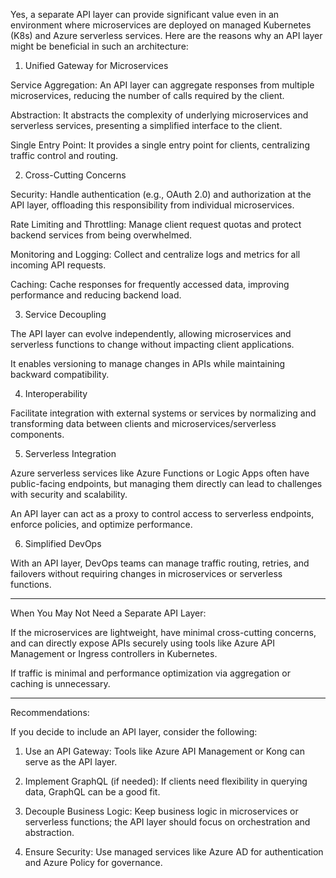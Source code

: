 Yes, a separate API layer can provide significant value even in an environment where microservices are deployed on managed Kubernetes (K8s) and Azure serverless services. Here are the reasons why an API layer might be beneficial in such an architecture:

1. Unified Gateway for Microservices

Service Aggregation: An API layer can aggregate responses from multiple microservices, reducing the number of calls required by the client.

Abstraction: It abstracts the complexity of underlying microservices and serverless services, presenting a simplified interface to the client.

Single Entry Point: It provides a single entry point for clients, centralizing traffic control and routing.


2. Cross-Cutting Concerns

Security: Handle authentication (e.g., OAuth 2.0) and authorization at the API layer, offloading this responsibility from individual microservices.

Rate Limiting and Throttling: Manage client request quotas and protect backend services from being overwhelmed.

Monitoring and Logging: Collect and centralize logs and metrics for all incoming API requests.

Caching: Cache responses for frequently accessed data, improving performance and reducing backend load.


3. Service Decoupling

The API layer can evolve independently, allowing microservices and serverless functions to change without impacting client applications.

It enables versioning to manage changes in APIs while maintaining backward compatibility.


4. Interoperability

Facilitate integration with external systems or services by normalizing and transforming data between clients and microservices/serverless components.


5. Serverless Integration

Azure serverless services like Azure Functions or Logic Apps often have public-facing endpoints, but managing them directly can lead to challenges with security and scalability.

An API layer can act as a proxy to control access to serverless endpoints, enforce policies, and optimize performance.


6. Simplified DevOps

With an API layer, DevOps teams can manage traffic routing, retries, and failovers without requiring changes in microservices or serverless functions.



---

When You May Not Need a Separate API Layer:

If the microservices are lightweight, have minimal cross-cutting concerns, and can directly expose APIs securely using tools like Azure API Management or Ingress controllers in Kubernetes.

If traffic is minimal and performance optimization via aggregation or caching is unnecessary.



---

Recommendations:

If you decide to include an API layer, consider the following:

1. Use an API Gateway: Tools like Azure API Management or Kong can serve as the API layer.


2. Implement GraphQL (if needed): If clients need flexibility in querying data, GraphQL can be a good fit.


3. Decouple Business Logic: Keep business logic in microservices or serverless functions; the API layer should focus on orchestration and abstraction.


4. Ensure Security: Use managed services like Azure AD for authentication and Azure Policy for governance.




